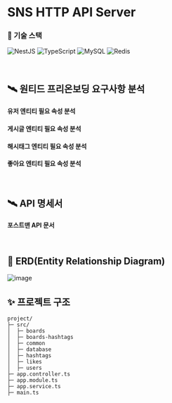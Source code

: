 # SNS HTTP API Server

### 🏹 기술 스택

![NestJS](https://img.shields.io/badge/NestJS-E0234E.svg?&style=for-the-badge&logo=NestJS&logoColor=white)
![TypeScript](https://img.shields.io/badge/TypeScript-3178C6.svg?&style=for-the-badge&logo=TypeScript&logoColor=white)
![MySQL](https://img.shields.io/badge/MySQL-4479A1.svg?&style=for-the-badge&logo=MySQL&logoColor=white)
![Redis](https://img.shields.io/badge/Redis-DC382D.svg?&style=for-the-badge&logo=Redis&logoColor=white)

<br>

## 🛰️ 원티드 프리온보딩 요구사항 분석

#### 유저 엔티티 필요 속성 분석
#### 게시글 엔티티 필요 속성 분석
#### 해시태그 엔티티 필요 속성 분석
#### 좋아요 엔티티 필요 속성 분석

<br>

## 🛰️ API 명세서
**포스트맨 API 문서**


<br>

## 🔀 ERD(Entity Relationship Diagram)
![image](https://user-images.githubusercontent.com/81298415/192096567-ea7de2a8-7562-4f83-92a5-16e3df598179.png)

## ✨ 프로젝트 구조
```
project/
├─ src/
│  ├─ boards
│  ├─ boards-hashtags
│  ├─ common
│  ├─ database
│  ├─ hashtags
│  ├─ likes
│  ├─ users
├─ app.controller.ts
├─ app.module.ts
├─ app.service.ts
├─ main.ts
```
<br>

